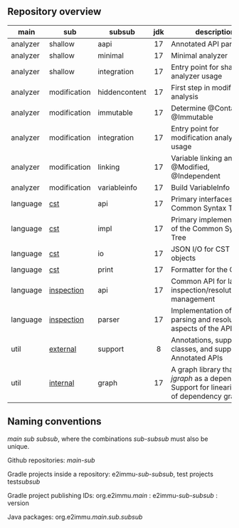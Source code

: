 Repository overview
-------------------

| main     | sub                                                            | subsub          | jdk | description                    |
|----------|----------------------------------------------------------------|-----------------|:---:|--------------------------------|
| analyzer | shallow  | aapi | 17 | Annotated API parsing |
| analyzer | shallow  | minimal | 17 | Minimal analyzer   |
| analyzer | shallow  | integration | 17 | Entry point for shallow analyzer usage |
| analyzer | modification | hiddencontent | 17 | First step in modification analysis |
| analyzer | modification | immutable     | 17 | Determine @Container, @Immutable |
| analyzer | modification | integration   | 17 | Entry point for modification analyzer usage |
| analyzer | modification | linking       | 17 | Variable linking analysis, @Modified, @Independent |
| analyzer | modification | variableinfo  | 17 | Build VariableInfo objects |
| language | [cst](https://github.com/e2immu/language-cst)                 | api        | 17  | Primary interfaces of the Common Syntax Tree |
| language | [cst](https://github.com/e2immu/language-cst)                 | impl       | 17  | Primary implementation of the Common Syntax Tree |
| language | [cst](https://github.com/e2immu/language-cst)                 | io         | 17  | JSON I/O for CST analysis objects |
| language | [cst](https://github.com/e2immu/language-cst)                 | print      | 17  | Formatter for the CST |
| language | [inspection](https://github.com/e2immu/language-inspection)   | api        | 17  | Common API for language inspection/resolution/path management |
| language | [inspection](https://github.com/e2immu/language-inspection)   | parser     | 17  | Implementation of the parsing and resolution aspects of the API |
| util     | [external](https://github.com/e2immu/util-external)           | support    | 8 | Annotations, support classes, and support for Annotated APIs |
| util     | [internal](https://github.com/e2immu/util-internal)           | graph      | 17 | A graph library that uses _jgraph_ as a dependency. Support for linearization of dependency graphs. |


Naming conventions
------------------

_main_ _sub_ _subsub_, where the combinations _sub-subsub_ must also be unique.

Github repositories: _main-sub_

Gradle projects inside a repository: e2immu-_sub_-_subsub_, test projects test*subsub*

Gradle project publishing IDs: org.e2immu._main_ : e2immu-_sub-subsub_ : version

Java packages: org.e2immu._main_._sub_._subsub_
